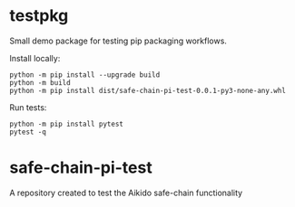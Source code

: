 # testpkg

Small demo package for testing pip packaging workflows.

Install locally:

    python -m pip install --upgrade build
    python -m build
    python -m pip install dist/safe-chain-pi-test-0.0.1-py3-none-any.whl

Run tests:

    python -m pip install pytest
    pytest -q
# safe-chain-pi-test
A repository created to test the Aikido safe-chain functionality 
